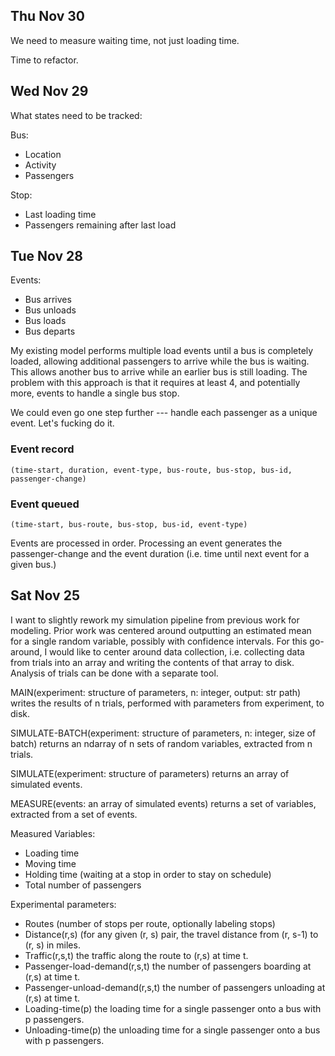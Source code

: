 ## Thu Nov 30

We need to measure waiting time, not just loading time.

Time to refactor.

## Wed Nov 29

What states need to be tracked:

Bus:
- Location
- Activity
- Passengers

Stop:
- Last loading time
- Passengers remaining after last load

## Tue Nov 28

Events:
- Bus arrives
- Bus unloads
- Bus loads
- Bus departs

My existing model performs multiple load events until a bus is
completely loaded, allowing additional passengers to arrive while the
bus is waiting. This allows another bus to arrive while an earlier bus
is still loading. The problem with this approach is that it requires at
least 4, and potentially more, events to handle a single bus stop.

We could even go one step further --- handle each passenger as a unique
event. Let's fucking do it.

### Event record

```
(time-start, duration, event-type, bus-route, bus-stop, bus-id, passenger-change)
```

### Event queued

```
(time-start, bus-route, bus-stop, bus-id, event-type)
```

Events are processed in order. Processing an event generates the
passenger-change and the event duration (i.e. time until next event for
a given bus.)

## Sat Nov 25

I want to slightly rework my simulation pipeline from previous work for
modeling. Prior work was centered around outputting an estimated mean
for a single random variable, possibly with confidence intervals. For
this go-around, I would like to center around data collection, i.e.
collecting data from trials into an array and writing the contents of
that array to disk. Analysis of trials can be done with a separate tool. 

MAIN(experiment: structure of parameters, n: integer, output: str path)
writes the results of n trials, performed with parameters from
experiment, to disk.

SIMULATE-BATCH(experiment: structure of parameters, n: integer, size of
batch) returns an ndarray of n sets of random variables, extracted from
n trials.

SIMULATE(experiment: structure of parameters) returns an array of simulated
events.

MEASURE(events: an array of simulated events) returns a set of
variables, extracted from a set of events.

Measured Variables:
- Loading time
- Moving time
- Holding time (waiting at a stop in order to stay on schedule)
- Total number of passengers

Experimental parameters:
- Routes (number of stops per route, optionally labeling stops)
- Distance(r,s) (for any given (r, s) pair, the travel distance from (r, s-1)
  to (r, s) in miles.
- Traffic(r,s,t) the traffic along the route to (r,s) at time t.
- Passenger-load-demand(r,s,t) the number of passengers boarding at
  (r,s) at time t.
- Passenger-unload-demand(r,s,t) the number of passengers unloading at
  (r,s) at time t.
- Loading-time(p) the loading time for a single passenger onto a bus
  with p passengers.
- Unloading-time(p) the unloading time for a single passenger onto a bus
  with p passengers.
